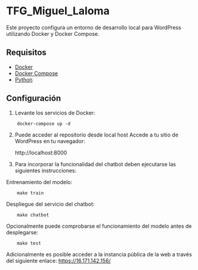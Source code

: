 # TFG_Miguel_Laloma

Este proyecto configura un entorno de desarrollo local para WordPress utilizando Docker y Docker Compose.

## Requisitos

- [Docker](https://www.docker.com/get-started)
- [Docker Compose](https://docs.docker.com/compose/install/)
- [Python](https://www.python.org/downloads/)

## Configuración

1. Levante los servicios de Docker:

```
    docker-compose up -d
```

2. Puede acceder al repositorio desde local host Accede a tu sitio de WordPress en tu navegador:
    
    http://localhost:8000

3. Para incorporar la funcionalidad del chatbot deben ejecutarse las siguientes instrucciones:
 
 Entrenamiento del modelo:
```
    make train
```

 Despliegue del servicio del chatbot:
```
    make chatbot
```

 Opcionalmente puede comprobarse el funcionamiento del modelo antes de desplegarse:
```
    make test
```

Adicionalmente es posible acceder a la instancia pública de la web a través del siguiente enlace:
    https://16.171.142.156/
